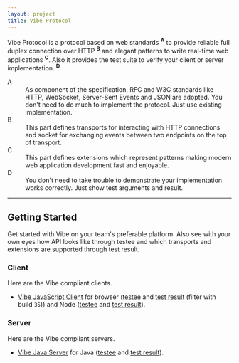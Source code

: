 ```yaml
---
layout: project
title: Vibe Protocol
---
```


Vibe Protocol is a protocol based on web standards <sup><strong>A</strong></sup> to provide reliable full duplex connection over HTTP <sup><strong>B</strong></sup> and elegant patterns to write real-time web applications <sup><strong>C</strong></sup>. Also it provides the test suite to verify your client or server implementation. <sup><strong>D</strong></sup>

<dl>
    <dt>A</dt>
    <dd>As component of the specification, RFC and W3C standards like HTTP, WebSocket, Server-Sent Events and JSON are adopted. You don't need to do much to implement the protocol. Just use existing implementation.</dd>
    <dt>B</dt>
    <dd>This part defines transports for interacting with HTTP connections and socket for exchanging events between two endpoints on the top of transport.</dd>
    <dt>C</dt>
    <dd>This part defines extensions which represent patterns making modern web application development fast and enjoyable.</dd>
    <dt>D</dt>
    <dd>You don't need to take trouble to demonstrate your implementation works correctly. Just show test arguments and result.</dd>
</dl>

---

## Getting Started
Get started with Vibe on your team's preferable platform. Also see with your own eyes how API looks like through testee and which transports and extensions are supported through test result.

### Client
Here are the Vibe compliant clients.

* [Vibe JavaScript Client](http://vibe-project.github.io/projects/vibe-javascript-client/3.0.0-Alpha1/) for browser ([testee](https://github.com/vibe-project/vibe-javascript-client/blob/v3.0.0-Alpha1/test/resources/testee.html#L63-L122) and [test result](https://saucelabs.com/u/vibe) (filter with build `35`)) and Node ([testee](https://github.com/vibe-project/vibe-javascript-client/blob/v3.0.0-Alpha1/Gruntfile.js#L90-L132) and [test result](https://travis-ci.org/vibe-project/vibe-javascript-client/builds/36641417)).

### Server
Here are the Vibe compliant servers.

* [Vibe Java Server](http://vibe-project.github.io/projects/vibe-java-server/3.0.0-Alpha2/) for Java ([testee](https://github.com/vibe-project/vibe-java-server/blob/v3.0.0-Alpha2/server/src/test/java/org/atmosphere/vibe/server/ProtocolTest.java#L32-L87) and [test result](https://travis-ci.org/vibe-project/vibe-java-server/builds/38159841)).
